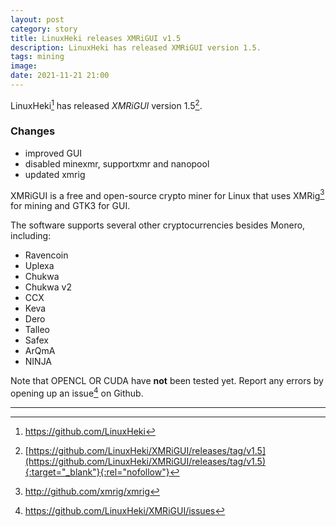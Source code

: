 ```yaml
---
layout: post
category: story
title: LinuxHeki releases XMRiGUI v1.5
description: LinuxHeki has released XMRiGUI version 1.5.
tags: mining
image: 
date: 2021-11-21 21:00
---
```


LinuxHeki[^1] has released *XMRiGUI* version 1.5[^2].

### Changes

- improved GUI
- disabled minexmr, supportxmr and nanopool
- updated xmrig

XMRiGUI is a free and open-source crypto miner for Linux that uses XMRig[^3] for mining and GTK3 for GUI.

The software supports several other cryptocurrencies besides Monero, including: 

- Ravencoin
- Uplexa
- Chukwa
- Chukwa v2
- CCX
- Keva
- Dero
- Talleo
- Safex
- ArQmA
- NINJA

Note that OPENCL OR CUDA have **not** been tested yet. Report any errors by opening up an issue[^4] on Github.

---

[^1]: https://github.com/LinuxHeki
[^2]: [https://github.com/LinuxHeki/XMRiGUI/releases/tag/v1.5](https://github.com/LinuxHeki/XMRiGUI/releases/tag/v1.5){:target="_blank"}{:rel="nofollow"}
[^3]: http://github.com/xmrig/xmrig
[^4]: https://github.com/LinuxHeki/XMRiGUI/issues
